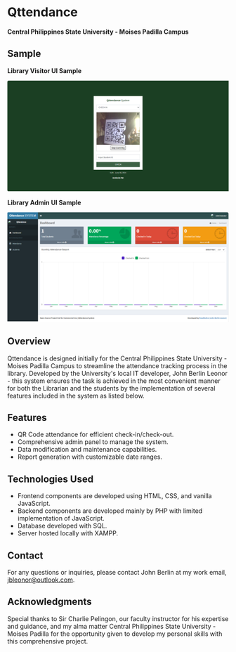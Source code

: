 # Qttendance

**Central Philippines State University - Moises Padilla Campus**

## Sample

**Library Visitor UI Sample**

![Library Visitor UI](/miscellaneous/media/1.PNG)

**Library Admin UI Sample**

![Library Admin UI](/miscellaneous/media/2.PNG)

## Overview

Qttendance is designed initially for the Central Philippines State University - Moises Padilla Campus to streamline the attendance tracking process in the library. Developed by the University's local IT developer, John Berlin Leonor - this system ensures the task is achieved in the most convenient manner for both the Librarian and the students by the implementation of several features included in the system as listed below.

## Features

- QR Code attendance for efficient check-in/check-out.
- Comprehensive admin panel to manage the system.
- Data modification and maintenance capabilities.
- Report generation with customizable date ranges.

## Technologies Used

- Frontend components are developed using HTML, CSS, and vanilla JavaScript.
- Backend components are developed mainly by PHP with limited implementation of JavaScript.
- Database developed with SQL.
- Server hosted locally with XAMPP.

## Contact

For any questions or inquiries, please contact John Berlin at my work email, jbleonor@outlook.com.

## Acknowledgments

Special thanks to Sir Charlie Pelingon, our faculty instructor for his expertise and guidance, and my alma matter Central Philippines State University - Moises Padilla for the opportunity given to develop my personal skills with this comprehensive project.
